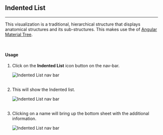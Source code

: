 ## Indented List
---

This visualization is a traditional, hierarchical structure that displays anatomical structures and its sub-structures. This makes use the of [Angular Material Tree](https://material.angular.io/components/tree/overview).

<br>

#### Usage

1. Click on the **Indented List** icon button on the nav-bar.

   <img src="assets/docs/indented-list/nav.png" alt="Indented List nav bar" class="md-img p-2 w-75">
   <br>
   <br>

2. This will show the Indented list.

   <img src="assets/docs/indented-list/il.png" alt="Indented List nav bar" class="md-img p-2 w-75">
   <br>
   <br>

3. Clicking on a name will bring up the bottom sheet with the additional information. 

   <img src="assets/docs/indented-list/bottom.png" alt="Indented List nav bar" class="md-img p-2 w-75">
   <br>
   <br>